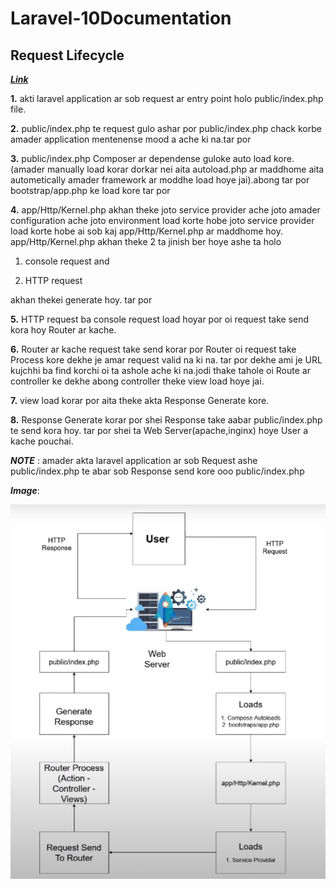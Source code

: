 # Laravel-10Documentation

 ## Request Lifecycle

   ***[Link](https://laravel.com/docs/10.x/lifecycle)***


   **1.**  akti laravel application ar sob request ar entry  point holo public/index.php file.

   **2.** public/index.php te request gulo ashar por  public/index.php chack korbe amader application mentenense mood a ache ki na.tar por   


   **3.** public/index.php   Composer ar   dependense guloke auto load kore.(amader manually load  korar dorkar nei aita autoload.php ar maddhome aita autometically amader framework ar moddhe load hoye jai).abong tar por bootstrap/app.php ke load kore tar por


   **4.** app/Http/Kernel.php akhan theke joto service provider ache joto amader configuration ache joto environment load korte hobe joto service provider load korte hobe ai sob kaj app/Http/Kernel.php ar maddhome hoy. app/Http/Kernel.php akhan theke 2 ta jinish ber hoye ashe ta holo 

   1. console request  and

   2. HTTP request

   akhan thekei generate hoy. tar por


   **5.** HTTP request ba console request load hoyar por oi request take send kora hoy Router ar kache.


   **6.** Router ar kache request take send korar por Router oi request take Process kore dekhe je amar request valid na ki na. tar por dekhe ami je URL kujchhi ba find korchi oi ta ashole ache ki na.jodi thake tahole oi Route ar controller ke dekhe abong controller theke view load hoye jai.

   **7.** view load korar por aita theke akta Response Generate kore.

   **8.** Response Generate korar por shei Response take aabar public/index.php te send kora hoy. tar por shei ta Web Server(apache,inginx) hoye User a kache pouchai.

   ***NOTE*** :  amader akta laravel application ar sob Request ashe public/index.php  te  abar sob Response send kore ooo public/index.php 

   ***Image***: 

   ![image not found!](/Practice_laravel/Screenshot%20from%202023-08-24%2011-48-45.png "San Juan Mountains")    

 

